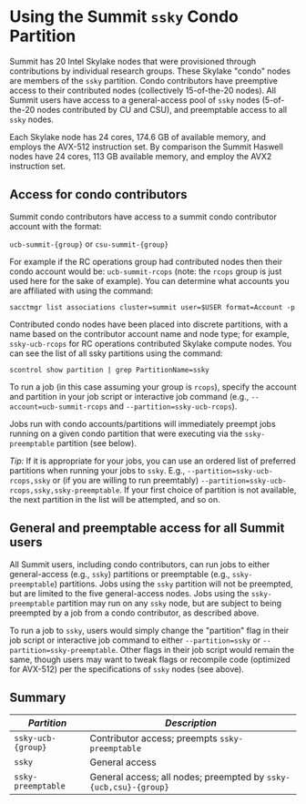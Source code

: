 # Using the Summit `ssky` Condo Partition

Summit has 20 Intel Skylake nodes that were provisioned through contributions by individual research groups. These Skylake "condo" nodes are members of the `ssky` partition.  Condo contributors have preemptive access to their contributed nodes (collectively 15-of-the-20 nodes). All Summit users have access to a general-access pool of `ssky` nodes (5-of-the-20 nodes contributed by CU and CSU), and preemptable access to all `ssky` nodes. 

Each Skylake node has 24 cores, 174.6 GB of available memory, and employs the AVX-512 instruction set. By comparison the Summit Haswell nodes have 24 cores, 113 GB available memory, and employ the AVX2 instruction set.

## Access for condo contributors

Summit condo contributors have access to a summit condo contributor account with the format:  

`ucb-summit-{group}`  or  `csu-summit-{group}` 

For example if the RC operations group had contributed nodes then their condo account would be: `ucb-summit-rcops` (note: the `rcops` group is just used here for the sake of example). You can determine what accounts you are affiliated with using the command: 

```
sacctmgr list associations cluster=summit user=$USER format=Account -p
```

Contributed condo nodes have been placed into discrete partitions, with a name based on the contributor account name and node type; for example, `ssky-ucb-rcops` for RC operations contributed Skylake compute nodes. You can see the list of all ssky partitions using the command:

```
scontrol show partition | grep PartitionName=ssky
```

To run a job (in this case assuming your group is `rcops`), specify the account and partition in your job script or interactive job command (e.g., `--account=ucb-summit-rcops` and `--partition=ssky-ucb-rcops`).

Jobs run with condo accounts/partitions will immediately preempt jobs running on a given condo partition that were executing via the `ssky-preemptable` partition (see below). 

_Tip:_ If it is appropriate for your jobs, you can use an ordered list of preferred partitions when running your jobs to `ssky`. E.g., `--partition=ssky-ucb-rcops,ssky` or (if you are willing to run preemtably) `--partition=ssky-ucb-rcops,ssky,ssky-preemptable`. If your first choice of partition is not available, the next partition in the list will be attempted, and so on.

## General and preemptable access for all Summit users

All Summit users, including condo contributors, can run jobs to either general-access (e.g., `ssky`) partitions or preemptable (e.g., `ssky-preemptable`) partitions. Jobs using the `ssky` partition will not be preempted, but are limited to the five general-access nodes. Jobs using the `ssky-preemptable` partition may run on any `ssky` node, but are subject to being preempted by a job from a condo contributor, as described above.

To run a job to `ssky`, users would simply change the "partition" flag in their job script or interactive job command to either `--partition=ssky` or `--partition=ssky-preemptable`.  Other flags in their job script would remain the same, though users may want to tweak flags or recompile code (optimized for AVX-512) per the specifications of `ssky` nodes (see above).

## Summary

| *Partition* | *Description* |
|-----------------|-------------------------------------------------------|
| `ssky-ucb-{group}` | Contributor access; preempts `ssky-preemptable` |
| `ssky` | General access |
| `ssky-preemptable` | General access; all nodes; preempted by `ssky-{ucb,csu}-{group}`|




